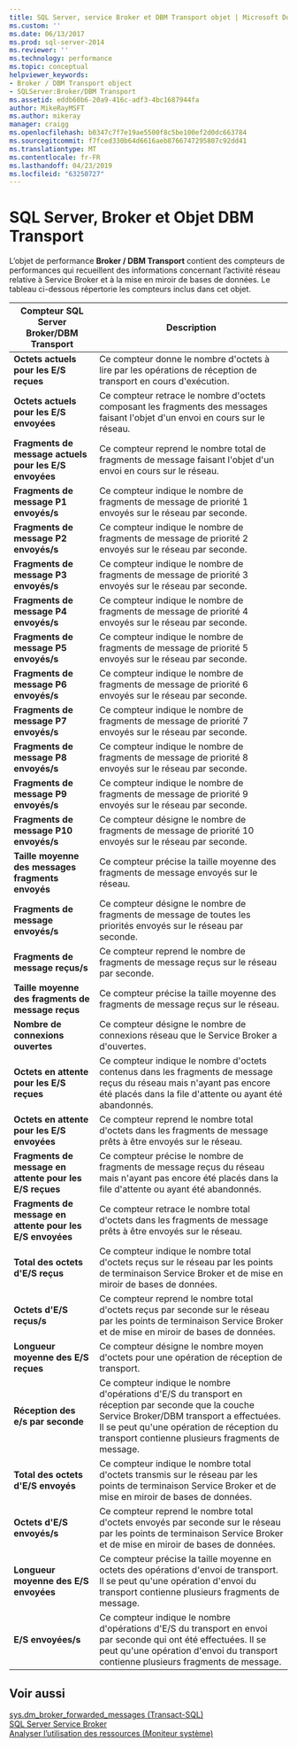 ```yaml
---
title: SQL Server, service Broker et DBM Transport objet | Microsoft Docs
ms.custom: ''
ms.date: 06/13/2017
ms.prod: sql-server-2014
ms.reviewer: ''
ms.technology: performance
ms.topic: conceptual
helpviewer_keywords:
- Broker / DBM Transport object
- SQLServer:Broker/DBM Transport
ms.assetid: eddb60b6-20a9-416c-adf3-4bc1687944fa
author: MikeRayMSFT
ms.author: mikeray
manager: craigg
ms.openlocfilehash: b0347c7f7e19ae5500f8c5be100ef2d0dc663784
ms.sourcegitcommit: f7fced330b64d6616aeb8766747295807c92dd41
ms.translationtype: MT
ms.contentlocale: fr-FR
ms.lasthandoff: 04/23/2019
ms.locfileid: "63250727"
---
```

# <a name="sql-server-broker-and-dbm-transport-object"></a>SQL Server, Broker et Objet DBM Transport
  L’objet de performance **Broker / DBM Transport** contient des compteurs de performances qui recueillent des informations concernant l’activité réseau relative à Service Broker et à la mise en miroir de bases de données. Le tableau ci-dessous répertorie les compteurs inclus dans cet objet.  
  
|Compteur SQL Server Broker/DBM Transport|Description|  
|------------------------------------------------|-----------------|  
|**Octets actuels pour les E/S reçues**|Ce compteur donne le nombre d'octets à lire par les opérations de réception de transport en cours d'exécution.|  
|**Octets actuels pour les E/S envoyées**|Ce compteur retrace le nombre d'octets composant les fragments des messages faisant l'objet d'un envoi en cours sur le réseau.|  
|**Fragments de message actuels pour les E/S envoyées**|Ce compteur reprend le nombre total de fragments de message faisant l'objet d'un envoi en cours sur le réseau.|  
|**Fragments de message P1 envoyés/s**|Ce compteur indique le nombre de fragments de message de priorité 1 envoyés sur le réseau par seconde.|  
|**Fragments de message P2 envoyés/s**|Ce compteur indique le nombre de fragments de message de priorité 2 envoyés sur le réseau par seconde.|  
|**Fragments de message P3 envoyés/s**|Ce compteur indique le nombre de fragments de message de priorité 3 envoyés sur le réseau par seconde.|  
|**Fragments de message P4 envoyés/s**|Ce compteur indique le nombre de fragments de message de priorité 4 envoyés sur le réseau par seconde.|  
|**Fragments de message P5 envoyés/s**|Ce compteur indique le nombre de fragments de message de priorité 5 envoyés sur le réseau par seconde.|  
|**Fragments de message P6 envoyés/s**|Ce compteur indique le nombre de fragments de message de priorité 6 envoyés sur le réseau par seconde.|  
|**Fragments de message P7 envoyés/s**|Ce compteur indique le nombre de fragments de message de priorité 7 envoyés sur le réseau par seconde.|  
|**Fragments de message P8 envoyés/s**|Ce compteur indique le nombre de fragments de message de priorité 8 envoyés sur le réseau par seconde.|  
|**Fragments de message P9 envoyés/s**|Ce compteur indique le nombre de fragments de message de priorité 9 envoyés sur le réseau par seconde.|  
|**Fragments de message P10 envoyés/s**|Ce compteur désigne le nombre de fragments de message de priorité 10 envoyés sur le réseau par seconde.|  
|**Taille moyenne des messages fragments envoyés**|Ce compteur précise la taille moyenne des fragments de message envoyés sur le réseau.|  
|**Fragments de message envoyés/s**|Ce compteur désigne le nombre de fragments de message de toutes les priorités envoyés sur le réseau par seconde.|  
|**Fragments de message reçus/s**|Ce compteur reprend le nombre de fragments de message reçus sur le réseau par seconde.|  
|**Taille moyenne des fragments de message reçus**|Ce compteur précise la taille moyenne des fragments de message reçus sur le réseau.|  
|**Nombre de connexions ouvertes**|Ce compteur désigne le nombre de connexions réseau que le Service Broker a d'ouvertes.|  
|**Octets en attente pour les E/S reçues**|Ce compteur indique le nombre d'octets contenus dans les fragments de message reçus du réseau mais n'ayant pas encore été placés dans la file d'attente ou ayant été abandonnés.|  
|**Octets en attente pour les E/S envoyées**|Ce compteur reprend le nombre total d'octets dans les fragments de message prêts à être envoyés sur le réseau.|  
|**Fragments de message en attente pour les E/S reçues**|Ce compteur précise le nombre de fragments de message reçus du réseau mais n'ayant pas encore été placés dans la file d'attente ou ayant été abandonnés.|  
|**Fragments de message en attente pour les E/S envoyées**|Ce compteur retrace le nombre total d'octets dans les fragments de message prêts à être envoyés sur le réseau.|  
|**Total des octets d'E/S reçus**|Ce compteur indique le nombre total d'octets reçus sur le réseau par les points de terminaison Service Broker et de mise en miroir de bases de données.|  
|**Octets d'E/S reçus/s**|Ce compteur reprend le nombre total d'octets reçus par seconde sur le réseau par les points de terminaison Service Broker et de mise en miroir de bases de données.|  
|**Longueur moyenne des E/S reçues**|Ce compteur désigne le nombre moyen d'octets pour une opération de réception de transport.|  
|**Réception des e/s par seconde**|Ce compteur indique le nombre d'opérations d'E/S du transport en réception par seconde que la couche Service Broker/DBM transport a effectuées. Il se peut qu'une opération de réception du transport contienne plusieurs fragments de message.|  
|**Total des octets d'E/S envoyés**|Ce compteur indique le nombre total d'octets transmis sur le réseau par les points de terminaison Service Broker et de mise en miroir de bases de données.|  
|**Octets d'E/S envoyés/s**|Ce compteur reprend le nombre total d'octets envoyés par seconde sur le réseau par les points de terminaison Service Broker et de mise en miroir de bases de données.|  
|**Longueur moyenne des E/S envoyées**|Ce compteur précise la taille moyenne en octets des opérations d'envoi de transport. Il se peut qu'une opération d'envoi du transport contienne plusieurs fragments de message.|  
|**E/S envoyées/s**|Ce compteur indique le nombre d'opérations d'E/S du transport en envoi par seconde qui ont été effectuées. Il se peut qu'une opération d'envoi du transport contienne plusieurs fragments de message.|  
  
## <a name="see-also"></a>Voir aussi  
 [sys.dm_broker_forwarded_messages &#40;Transact-SQL&#41;](/sql/relational-databases/system-dynamic-management-views/sys-dm-broker-forwarded-messages-transact-sql)   
 [SQL Server Service Broker](../../database-engine/configure-windows/sql-server-service-broker.md)   
 [Analyser l’utilisation des ressources &#40;Moniteur système&#41;](monitor-resource-usage-system-monitor.md)  
  
  
